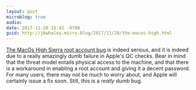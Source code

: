 ```yaml
---
layout: post
microblog: true
audio: 
date: 2017-11-28 15:42 -0700
guid: http://jbwhaley.micro.blog/2017/11/28/the-macos-high.html
---
```

[The MacOs High Sierra root account bug](https://9to5mac.com/2017/11/28/how-to-set-root-password/) is indeed serious, and it is indeed due to a really amazingly dumb failure in Apple's QC checks. Bear in mind that the threat model entails physical access to the machine, and that there is a workaround in enabling a root account and giving it a decent password. For many users, there may not be much to worry about, and Apple will certainly issue a fix soon. Still, this is a *really* dumb bug.
